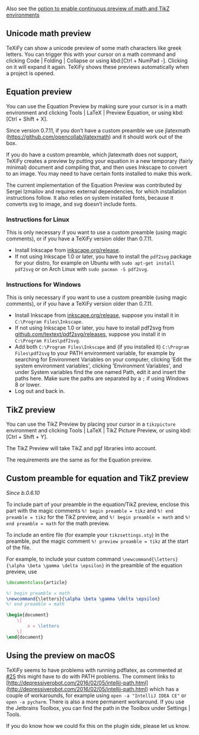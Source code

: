 Also see the [option to enable continuous preview of math and TikZ environments](Global-settings#continuous-preview)

## Unicode math preview

TeXiFy can show a unicode preview of some math characters like greek letters.
You can trigger this with your cursor on a math command and clicking <ui-path>Code | Folding | Collapse</ui-path> or using kbd:[Ctrl + NumPad -].
Clicking on it will expand it again.
TeXiFy shows these previews automatically when a project is opened.

## Equation preview

You can use the Equation Preview by making sure your cursor is in a math environment and clicking <ui-path>Tools | LaTeX | Preview Equation</ui-path>, or using kbd:[Ctrl + Shift + X].

Since version 0.7.11, if you don’t have a custom preamble we use jlatexmath (https://github.com/opencollab/jlatexmath) and it should work out of the box.

If you do have a custom preamble, which jlatexmath does not support, TeXiFy creates a preview by putting your equation in a new temporary (fairly minimal) document and compiling that, and then uses Inkscape to convert to an image.
You may need to have certain fonts installed to make this work.

The current implementation of the Equation Preview was contributed by Sergei Izmailov and requires external dependencies, for which installation instructions follow.
It also relies on system installed fonts, because it converts svg to image, and svg doesn’t include fonts.

### Instructions for Linux

This is only necessary if you want to use a custom preamble (using magic comments), or if you have a TeXiFy version older than 0.7.11.

* Install Inkscape from [inkscape.org/release](https://inkscape.org/release).
* If not using Inkscape 1.0 or later, you have to install the `pdf2svg` package for your distro, for example on Ubuntu with `sudo apt-get install pdf2svg` or on Arch Linux with `sudo pacman -S pdf2svg`.

### Instructions for Windows

This is only necessary if you want to use a custom preamble (using magic comments), or if you have a TeXiFy version older than 0.7.11.

* Install Inkscape from [inkscape.org/release](https://inkscape.org/release), suppose you install it in `C:\Program Files\Inkscape`.
* If not using Inkscape 1.0 or later, you have to install pdf2svg from [github.com/textext/pdf2svg/releases](https://github.com/textext/pdf2svg/releases), suppose you install it in `C:\Program Files\pdf2svg`.
* Add both `C:\Program Files\Inkscape` and (if you installed it) `C:\Program Files\pdf2svg` to your PATH environment variable, for example by searching for Environment Variables on your computer, clicking 'Edit the system environment variables', clicking 'Environment Variables', and under System variables find the one named Path, edit it and insert the paths here. Make sure the paths are separated by a `;` if using Windows 8 or lower.
* Log out and back in.

## TikZ preview

You can use the TikZ Preview by placing your cursor in a `tikzpicture` environment and clicking <ui-path>Tools | LaTeX | TikZ Picture Preview</ui-path>, or using kbd:[Ctrl + Shift + Y].

The TikZ Preview will take TikZ and pgf libraries into account.

The requirements are the same as for the Equation preview.

## Custom preamble for equation and TikZ preview

_Since b.0.6.10_

To include part of your preamble in the equation/TikZ preview, enclose this part with the magic comments `%! begin preamble = tikz` and `%! end preamble = tikz` for the TikZ preview, and `%! begin preamble = math` and `%! end preamble = math` for the math preview.

To include an entire file (for example your `tikzsettings.sty`) in the preamble, put the magic comment `%! preview preamble = tikz` at the start of the file.

For example, to include your custom command `\newcommand{\letters}{\alpha \beta \gamma \delta \epsilon}` in the preamble of the equation preview, use

```latex
\documentclass{article}

%! begin preamble = math
\newcommand{\letters}{\alpha \beta \gamma \delta \epsilon}
%! end preamble = math

\begin{document}
    \[
        x = \letters
    \]
\end{document}
```

## Using the preview on macOS

TeXiFy seems to have problems with running pdflatex, as commented at [#25](https://github.com/Hannah-Sten/TeXiFy-IDEA/issues/25#issuecomment-314573002) this might have to do with PATH problems.
The comment links to [http://depressiverobot.com/2016/02/05/intellij-path.html](http://depressiverobot.com/2016/02/05/intellij-path.html) which has a couple of workarounds, for example using `open -a "IntelliJ IDEA CE"` or `open -a pycharm`. There is also a more permanent workaround.
If you use the Jetbrains Toolbox, you can find the path in the Toolbox under <ui-path>Settings | Tools</ui-path>.

If you do know how we could fix this on the plugin side, please let us know.
